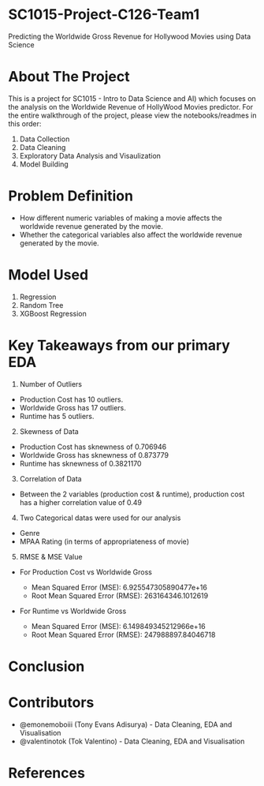 # SC1015-Project-C126-Team1
Predicting the Worldwide Gross Revenue for Hollywood Movies using Data Science

# About The Project
This is a project for SC1015 - Intro to Data Science and AI) which focuses on the analysis on the Worldwide Revenue of HollyWood Movies predictor. For the entire walkthrough of the project, please view the notebooks/readmes in this order:
1. Data Collection
2. Data Cleaning
3. Exploratory Data Analysis and Visaulization
4. Model Building 

# Problem Definition
- How different numeric variables of making a movie affects the worldwide revenue generated by the movie.
- Whether the categorical variables also affect the worldwide revenue generated by the movie.

# Model Used
1. Regression
2. Random Tree
3. XGBoost Regression

# Key Takeaways from our primary EDA
1. Number of Outliers
- Production Cost has 10 outliers.
- Worldwide Gross has 17 outliers.
- Runtime has 5 outliers.

2. Skewness of Data
- Production Cost has sknewness of 0.706946
- Worldwide Gross has sknewness of 0.873779
- Runtime has sknewness of 0.3821170
  
3. Correlation of Data
- Between the 2 variables (production cost & runtime), production cost has a higher correlation value of 0.49
  
4. Two Categorical datas were used for our analysis
- Genre
- MPAA Rating (in terms of appropriateness of movie)

5. RMSE & MSE Value
- For Production Cost vs Worldwide Gross
    - Mean Squared Error (MSE): 6.925547305890477e+16
    - Root Mean Squared Error (RMSE): 263164346.1012619 
    
- For Runtime vs Worldwide Gross
    - Mean Squared Error (MSE): 6.149849345212966e+16
    - Root Mean Squared Error (RMSE): 247988897.84046718

# Conclusion



# Contributors
- @emonemoboiii (Tony Evans Adisurya) - Data Cleaning, EDA and Visualisation
- @valentinotok (Tok Valentino) - Data Cleaning, EDA and Visualisation

# References
